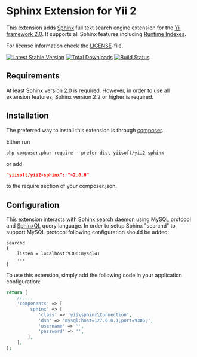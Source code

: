 Sphinx Extension for Yii 2
==========================

This extension adds [Sphinx](http://sphinxsearch.com/docs) full text search engine extension for the [Yii framework 2.0](http://www.yiiframework.com).
It supports all Sphinx features including [Runtime Indexes](http://sphinxsearch.com/docs/current.html#rt-indexes).

For license information check the [LICENSE](LICENSE.md)-file.

[![Latest Stable Version](https://poser.pugx.org/yiisoft/yii2-sphinx/v/stable.png)](https://packagist.org/packages/yiisoft/yii2-sphinx)
[![Total Downloads](https://poser.pugx.org/yiisoft/yii2-sphinx/downloads.png)](https://packagist.org/packages/yiisoft/yii2-sphinx)
[![Build Status](https://travis-ci.org/yiisoft/yii2-sphinx.svg?branch=master)](https://travis-ci.org/yiisoft/yii2-sphinx)


Requirements
------------

At least Sphinx version 2.0 is required. However, in order to use all extension features, Sphinx version 2.2 or
higher is required.


Installation
------------

The preferred way to install this extension is through [composer](http://getcomposer.org/download/).

Either run

```
php composer.phar require --prefer-dist yiisoft/yii2-sphinx
```

or add

```json
"yiisoft/yii2-sphinx": "~2.0.0"
```

to the require section of your composer.json.


Configuration
-------------

This extension interacts with Sphinx search daemon using MySQL protocol and [SphinxQL](http://sphinxsearch.com/docs/current.html#sphinxql) query language.
In order to setup Sphinx "searchd" to support MySQL protocol following configuration should be added:

```
searchd
{
    listen = localhost:9306:mysql41
    ...
}
```

To use this extension, simply add the following code in your application configuration:

```php
return [
    //....
    'components' => [
        'sphinx' => [
            'class' => 'yii\sphinx\Connection',
            'dsn' => 'mysql:host=127.0.0.1;port=9306;',
            'username' => '',
            'password' => '',
        ],
    ],
];
```
